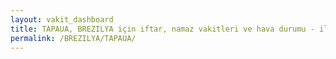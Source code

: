 ```yaml
---
layout: vakit_dashboard
title: TAPAUA, BREZILYA için iftar, namaz vakitleri ve hava durumu - ilçe/eyalet seç
permalink: /BREZILYA/TAPAUA/
---
```


<script type="text/javascript">
  var GLOBAL_COUNTRY = 'BREZILYA';
  var GLOBAL_CITY = 'TAPAUA';
  var GLOBAL_STATE = '';
  var lat = 72;
  var lon = 21;
</script>
